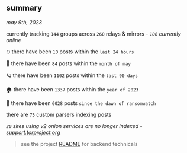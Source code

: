 
## summary
_may 9th, 2023_

currently tracking `144` groups across `260` relays & mirrors - _`106` currently online_

⏲ there have been `10` posts within the `last 24 hours`

🦈 there have been `84` posts within the `month of may`

🪐 there have been `1102` posts within the `last 90 days`

🏚 there have been `1337` posts within the `year of 2023`

🦕 there have been `6028` posts `since the dawn of ransomwatch`

there are `75` custom parsers indexing posts

_`20` sites using v2 onion services are no longer indexed - [support.torproject.org](https://support.torproject.org/onionservices/v2-deprecation/)_

> see the project [README](https://github.com/joshhighet/ransomwatch#ransomwatch--) for backend technicals
